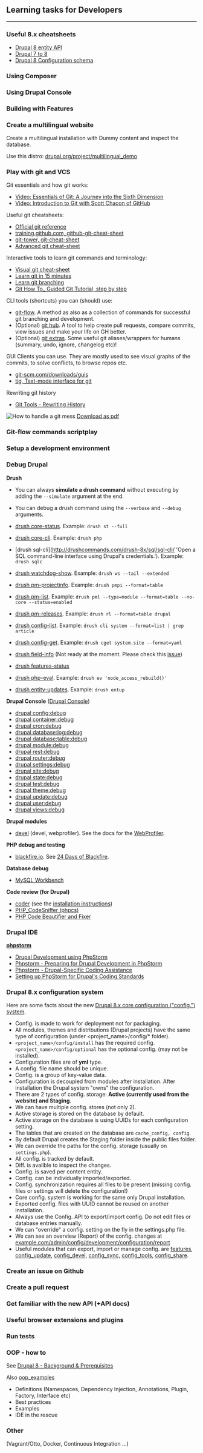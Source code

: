 ## Learning tasks for Developers
-----------------------------------

### Useful 8.x cheatsheets

 - [Drupal 8 entity API](http://wizzlern.nl/sites/wizzlern.nl/files/artikel/drupal-content-entity-8.0.pdf)
 - [Drupal 7 to 8](http://nuvole.org/sites/default/files/Drupal-7-to-Drupal-8-Cheatsheet.pdf)
 - [Drupal 8 Configuration schema](http://hojtsy.hu/files/ConfigSchemaCheatSheet1.5.pdf)

### Using Composer

### Using Drupal Console

### Building with Features

### Create a multilingual website
Create a multilingual installation with Dummy content and inspect the database.

Use this distro: [drupal.org/project/multilingual_demo](https://www.drupal.org/project/multilingual_demo)

### Play with git and VCS

Git essentials and how git works:

 - [Video: Essentials of Git: A Journey into the Sixth Dimension](https://www.youtube.com/watch?v=eVgQEL7x4Q4)
 - [Video: Introduction to Git with Scott Chacon of GitHub](https://www.youtube.com/watch?v=ZDR433b0HJY)

Useful git cheatsheets:

 - [Official git reference](https://git-scm.com/docs)
 - [training.github.com, github-git-cheat-sheet](https://training.github.com/kit/downloads/github-git-cheat-sheet.pdf)
 - [git-tower, git-cheat-sheet](https://www.git-tower.com/blog/git-cheat-sheet/)
 - [Advanced git cheat-sheet](http://www.cheat-sheets.org/saved-copy/git-cheat-sheet.pdf)

Interactive tools to learn git commands and terminology:

 - [Visual git cheat-sheet](http://ndpsoftware.com/git-cheatsheet.html)
 - [Learn git in 15 minutes](https://try.github.io)
 - [Learn git branching](http://pcottle.github.io/learnGitBranching/)
 - [Git How To_ Guided Git Tutorial, step by step](https://githowto.com/)

CLI tools (shortcuts) you can (should) use:

 - [git-flow](https://github.com/nvie/gitflow). A method as also as a collection of commands for successful git branching and development.
 - (Optional) [git hub](https://hub.github.com/). A tool to help create pull requests, compare commits, view issues and make your life on GH better.
 - (Optional) [git extras](https://github.com/tj/git-extras). Some useful git aliases/wrappers for humans (summary, undo, ignore, changelog etc)!

GUI Clients you can use. They are mostly used to see visual graphs of the commits, to solve conflicts, to browse repos etc.
 - [git-scm.com/downloads/guis](https://git-scm.com/downloads/guis)
 - [tig, Text-mode interface for git](https://github.com/jonas/tig)

Rewriting git history
 - [Git Tools - Rewriting History](http://git-scm.com/book/en/v2/Git-Tools-Rewriting-History)

![How to handle a git mess](http://justinhileman.info/article/git-pretty/git-pretty.png 'How to handle a git mess')
[Download as pdf](http://justinhileman.info/article/git-pretty/git-pretty.pdf)

### Git-flow commands scriptplay

### Setup a development environment

### Debug Drupal

**Drush**

 - You can always **simulate a drush command** without executing by adding the `--simulate` argument at the end.
 - You can debug a drush command using the `--verbose` and `--debug` arguments.

 - [drush core-status](http://drushcommands.com/drush-8x/core/core-status/ 'Provides a birds-eye view of the current Drupal installation, if any.'). Example: ```drush st --full```
 - [drush core-cli](http://drushcommands.com/drush-8x/core/core-cli/ 'Open an interactive shell on a Drupal site.'). Example: ```drush php```
 - [drush sql-cli](http://drushcommands.com/drush-8x/sql/sql-cli/ 'Open a SQL command-line interface using Drupal's credentials.'). Example: ```drush sqlc```
 - [drush watchdog-show](http://drushcommands.com/drush-8x/watchdog/watchdog-show/ 'Show watchdog messages.'). Example: ```drush ws --tail --extended```
 - [drush pm-projectinfo](http://drushcommands.com/drush-8x/pm/pm-projectinfo/ 'Show a report of available projects and their extensions.'). Example: ```drush pmpi --format=table```
 - [drush pm-list](http://drushcommands.com/drush-8x/pm/pm-list/, 'Show a list of available extensions (modules and themes).'). Example: ```drush pml --type=module --format=table --no-core --status=enabled```
 - [drush pm-releases](http://drushcommands.com/drush-8x/pm/pm-releases/ 'Print release information for given projects.'). Example: ```drush rl --format=table drupal```
 - [drush config-list](http://drushcommands.com/drush-8x/config/config-list/ 'List config names by prefix.'). Example: ```drush cli system --format=list | grep article```
 - [drush config-get](http://drushcommands.com/drush-8x/config/config-get/ 'Display a config value, or a whole configuration object.'). Example: ```drush cget system.site --format=yaml```
 - [drush field-info](http://drushcommands.com/drush-8x/field/field-info/ 'View information about fields, field_types, and widgets.') (Not ready at the moment. Please check this [issue](https://github.com/drush-ops/drush/issues/230))
 - [drush features-status](http://drushcommands.com/drush-8x/features/features-status/ 'Display current Features settings.')
 - [drush php-eval](http://drushcommands.com/drush-8x/core/php-eval/ 'Evaluate arbitrary php code after bootstrapping Drupal (if available).'). Example: ```drush ev 'node_access_rebuild()'```
 - [drush entity-updates](http://drushcommands.com/drush-8x/core/entity-updates/ 'Apply pending entity schema updates.'). Example: ```drush entup```

**Drupal Console** ([Drupal Console](https://drupalconsole.com/))

 - [drupal config:debug](https://hechoendrupal.gitbooks.io/drupal-console/content/en/commands/config-debug.html 'Show the current configuration.')
 - [drupal container:debug](https://hechoendrupal.gitbooks.io/drupal-console/content/en/commands/container-debug.html 'Displays current services for an application.')
 - [drupal cron:debug](https://hechoendrupal.gitbooks.io/drupal-console/content/en/commands/cron-debug.html 'List of modules implementing a cron')
 - [drupal database:log:debug](https://hechoendrupal.gitbooks.io/drupal-console/content/en/commands/database-log-debug.html ' Display current log events for the application.')
 - [drupal database:table:debug](https://hechoendrupal.gitbooks.io/drupal-console/content/en/commands/database-table-debug.html 'Show all tables in a given database.')
 - [drupal module:debug](https://hechoendrupal.gitbooks.io/drupal-console/content/en/commands/module-debug.html 'Display current modules available for application.')
 - [drupal rest:debug](https://hechoendrupal.gitbooks.io/drupal-console/content/en/commands/rest-debug.html 'Display current rest resource for the application.')
 - [drupal router:debug](https://hechoendrupal.gitbooks.io/drupal-console/content/en/commands/router-debug.html 'Displays current routes for the application.')
 - [drupal settings:debug](https://hechoendrupal.gitbooks.io/drupal-console/content/en/commands/settings-debug.html 'List user Drupal Console settings.')
 - [drupal site:debug](https://hechoendrupal.gitbooks.io/drupal-console/content/en/commands/site-debug.html 'List all known local and remote sites.')
 - [drupal state:debug](https://hechoendrupal.gitbooks.io/drupal-console/content/en/commands/state-debug.html 'Show the current State keys.')
 - [drupal test:debug](https://hechoendrupal.gitbooks.io/drupal-console/content/en/commands/test-debug.html 'List Test Units available for the application.')
 - [drupal theme:debug](https://hechoendrupal.gitbooks.io/drupal-console/content/en/commands/theme-debug.html 'Displays current themes for the application.')
 - [drupal update:debug](https://hechoendrupal.gitbooks.io/drupal-console/content/en/commands/update-debug.html 'Display current updates available for the application.')
 - [drupal user:debug](https://hechoendrupal.gitbooks.io/drupal-console/content/en/commands/user-debug.html 'Displays current users for the application.')
 - [drupal views:debug](https://hechoendrupal.gitbooks.io/drupal-console/content/en/commands/views-debug.html 'Display current views resources for the application.')

**Drupal modules**

 - [devel](https://www.drupal.org/project/devel) (devel, webprofiler). See the docs for the [WebProfiler](https://github.com/lussoluca/webprofiler).

**PHP debug and testing**

 - [blackfire.io](https://blackfire.io/). See [24 Days of Blackfire](https://blackfire.io/docs/24-days/index).

**Database debug**

 - [MySQL Workbench](https://www.mysql.com/products/workbench/)

**Code review (for Drupal)**

 - [coder](https://www.drupal.org/project/coder) (see the [installation instructions](http://cgit.drupalcode.org/coder/tree/README.md))
 - [PHP_CodeSniffer (phpcs)](http://www.squizlabs.com/php-codesniffer)
 - [PHP Code Beautifier and Fixer](https://github.com/squizlabs/PHP_CodeSniffer/wiki/Fixing-Errors-Automatically#using-the-php-code-beautifier-and-fixer)

### Drupal IDE

**[phpstorm](https://confluence.jetbrains.com/display/PhpStorm/PhpStorm+Early+Access+Program)**

 - [Drupal Development using PhpStorm](https://confluence.jetbrains.com/display/PhpStorm/Drupal+Development+using+PhpStorm)
 - [Phpstorm - Preparing for Drupal Development in PhpStorm](https://www.jetbrains.com/phpstorm/help/preparing-for-drupal-development-in-phpstorm.html)
 - [Phpstorm - Drupal-Specific Coding Assistance](https://www.jetbrains.com/phpstorm/help/drupal-specific-coding-assistance.html)
 - [Setting up PhpStorm for Drupal's Coding Standards](https://www.drupal.org/node/1962108)

### Drupal 8.x configuration system

Here are some facts about the new [Drupal 8.x core configuration ("config.") system](https://www.drupal.org/documentation/administer/config).

 - Config. is made to work for deployment not for packaging.
 - All modules, themes and distributions (Drupal projects) have the same type of configuration (under <project_name>/config/* folder).
 - ```<project_name>/config/install``` has the required config. ```<project_name>/config/optional``` has the optional config. (may not be installed).
 - Configuration files are of **yml** type.
 - A config. file name should be unique.
 - Config. is a group of key-value data.
 - Configuration is decoupled from modules after installation. After installation the Drupal system "owns" the configuration.
 - There are 2 types of config. storage: **Active (currently used from the website) and Staging**.
 - We can have multiple config. stores (not only 2).
 - Active storage is stored on the database by default.
 - Active storage on the database is using UUIDs for each configuration setting.
 - The tables that are created on the database are ```cache_config, config```.
 - By default Drupal creates the Staging folder inside the public files folder.
 - We can override the paths for the config. storage (usually on ```settings.php```).
 - All config. is tracked by default.
 - Diff. is availble to inspect the changes.
 - Config. is saved per content entity.
 - Config. can be individually imported/exported.
 - Config. synchronization requires all files to be present (missing config. files or settings will delete the configuration!)
 - Core config. system is working for the same only Drupal installation.
 - Exported config. files with UUID cannot be reused on another installation.
 - Always use the Config. API to export/import config. Do not edit files or database entries manually.
 - We can "override" a config. setting on the fly in the settings.php file.
 - We can see an overview (Report) of the config. changes at [example.com/admin/config/development/configuration/report](http://example.com/admin/config/development/configuration/report)
 - Useful modules that can export, import or manage config. are [features](https://www.drupal.org/project/features), [config_update](https://www.drupal.org/project/config_update), [config_devel](https://www.drupal.org/project/config_devel), [config_sync](https://www.drupal.org/project/config_sync), [config_tools](https://www.drupal.org/project/config_tools), [config_share](https://www.drupal.org/project/config_share).

### Create an issue on Github

### Create a pull request

### Get familiar with the new API (+API docs)

### Useful browser extensions and plugins

### Run tests

### OOP - how to
 See [Drupal 8 - Background & Prerequisites](https://www.drupal.org/getting-started-d8-bkg-prereq)

 Also [oop_examples](https://www.drupal.org/project/oop_examples)

 - Definitions (Namespaces, Dependency Injection, Annotations, Plugin, Factory, Interface etc)
 - Best practices
 - Examples
 - IDE in the rescue

### Other

(Vagrant/Otto, Docker, Continuous Integration ...)
